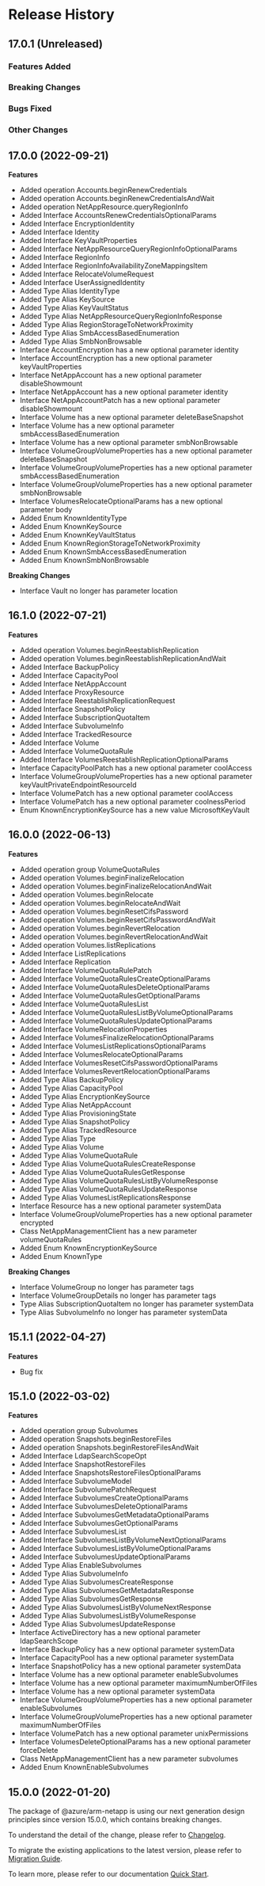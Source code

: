 # Release History

## 17.0.1 (Unreleased)

### Features Added

### Breaking Changes

### Bugs Fixed

### Other Changes

## 17.0.0 (2022-09-21)
    
**Features**

  - Added operation Accounts.beginRenewCredentials
  - Added operation Accounts.beginRenewCredentialsAndWait
  - Added operation NetAppResource.queryRegionInfo
  - Added Interface AccountsRenewCredentialsOptionalParams
  - Added Interface EncryptionIdentity
  - Added Interface Identity
  - Added Interface KeyVaultProperties
  - Added Interface NetAppResourceQueryRegionInfoOptionalParams
  - Added Interface RegionInfo
  - Added Interface RegionInfoAvailabilityZoneMappingsItem
  - Added Interface RelocateVolumeRequest
  - Added Interface UserAssignedIdentity
  - Added Type Alias IdentityType
  - Added Type Alias KeySource
  - Added Type Alias KeyVaultStatus
  - Added Type Alias NetAppResourceQueryRegionInfoResponse
  - Added Type Alias RegionStorageToNetworkProximity
  - Added Type Alias SmbAccessBasedEnumeration
  - Added Type Alias SmbNonBrowsable
  - Interface AccountEncryption has a new optional parameter identity
  - Interface AccountEncryption has a new optional parameter keyVaultProperties
  - Interface NetAppAccount has a new optional parameter disableShowmount
  - Interface NetAppAccount has a new optional parameter identity
  - Interface NetAppAccountPatch has a new optional parameter disableShowmount
  - Interface Volume has a new optional parameter deleteBaseSnapshot
  - Interface Volume has a new optional parameter smbAccessBasedEnumeration
  - Interface Volume has a new optional parameter smbNonBrowsable
  - Interface VolumeGroupVolumeProperties has a new optional parameter deleteBaseSnapshot
  - Interface VolumeGroupVolumeProperties has a new optional parameter smbAccessBasedEnumeration
  - Interface VolumeGroupVolumeProperties has a new optional parameter smbNonBrowsable
  - Interface VolumesRelocateOptionalParams has a new optional parameter body
  - Added Enum KnownIdentityType
  - Added Enum KnownKeySource
  - Added Enum KnownKeyVaultStatus
  - Added Enum KnownRegionStorageToNetworkProximity
  - Added Enum KnownSmbAccessBasedEnumeration
  - Added Enum KnownSmbNonBrowsable

**Breaking Changes**

  - Interface Vault no longer has parameter location
    
    
## 16.1.0 (2022-07-21)
    
**Features**

  - Added operation Volumes.beginReestablishReplication
  - Added operation Volumes.beginReestablishReplicationAndWait
  - Added Interface BackupPolicy
  - Added Interface CapacityPool
  - Added Interface NetAppAccount
  - Added Interface ProxyResource
  - Added Interface ReestablishReplicationRequest
  - Added Interface SnapshotPolicy
  - Added Interface SubscriptionQuotaItem
  - Added Interface SubvolumeInfo
  - Added Interface TrackedResource
  - Added Interface Volume
  - Added Interface VolumeQuotaRule
  - Added Interface VolumesReestablishReplicationOptionalParams
  - Interface CapacityPoolPatch has a new optional parameter coolAccess
  - Interface VolumeGroupVolumeProperties has a new optional parameter keyVaultPrivateEndpointResourceId
  - Interface VolumePatch has a new optional parameter coolAccess
  - Interface VolumePatch has a new optional parameter coolnessPeriod
  - Enum KnownEncryptionKeySource has a new value MicrosoftKeyVault
    
    
## 16.0.0 (2022-06-13)
    
**Features**

  - Added operation group VolumeQuotaRules
  - Added operation Volumes.beginFinalizeRelocation
  - Added operation Volumes.beginFinalizeRelocationAndWait
  - Added operation Volumes.beginRelocate
  - Added operation Volumes.beginRelocateAndWait
  - Added operation Volumes.beginResetCifsPassword
  - Added operation Volumes.beginResetCifsPasswordAndWait
  - Added operation Volumes.beginRevertRelocation
  - Added operation Volumes.beginRevertRelocationAndWait
  - Added operation Volumes.listReplications
  - Added Interface ListReplications
  - Added Interface Replication
  - Added Interface VolumeQuotaRulePatch
  - Added Interface VolumeQuotaRulesCreateOptionalParams
  - Added Interface VolumeQuotaRulesDeleteOptionalParams
  - Added Interface VolumeQuotaRulesGetOptionalParams
  - Added Interface VolumeQuotaRulesList
  - Added Interface VolumeQuotaRulesListByVolumeOptionalParams
  - Added Interface VolumeQuotaRulesUpdateOptionalParams
  - Added Interface VolumeRelocationProperties
  - Added Interface VolumesFinalizeRelocationOptionalParams
  - Added Interface VolumesListReplicationsOptionalParams
  - Added Interface VolumesRelocateOptionalParams
  - Added Interface VolumesResetCifsPasswordOptionalParams
  - Added Interface VolumesRevertRelocationOptionalParams
  - Added Type Alias BackupPolicy
  - Added Type Alias CapacityPool
  - Added Type Alias EncryptionKeySource
  - Added Type Alias NetAppAccount
  - Added Type Alias ProvisioningState
  - Added Type Alias SnapshotPolicy
  - Added Type Alias TrackedResource
  - Added Type Alias Type
  - Added Type Alias Volume
  - Added Type Alias VolumeQuotaRule
  - Added Type Alias VolumeQuotaRulesCreateResponse
  - Added Type Alias VolumeQuotaRulesGetResponse
  - Added Type Alias VolumeQuotaRulesListByVolumeResponse
  - Added Type Alias VolumeQuotaRulesUpdateResponse
  - Added Type Alias VolumesListReplicationsResponse
  - Interface Resource has a new optional parameter systemData
  - Interface VolumeGroupVolumeProperties has a new optional parameter encrypted
  - Class NetAppManagementClient has a new parameter volumeQuotaRules
  - Added Enum KnownEncryptionKeySource
  - Added Enum KnownType

**Breaking Changes**

  - Interface VolumeGroup no longer has parameter tags
  - Interface VolumeGroupDetails no longer has parameter tags
  - Type Alias SubscriptionQuotaItem no longer has parameter systemData
  - Type Alias SubvolumeInfo no longer has parameter systemData
    
## 15.1.1 (2022-04-27)

**Features**

  - Bug fix

## 15.1.0 (2022-03-02)
    
**Features**

  - Added operation group Subvolumes
  - Added operation Snapshots.beginRestoreFiles
  - Added operation Snapshots.beginRestoreFilesAndWait
  - Added Interface LdapSearchScopeOpt
  - Added Interface SnapshotRestoreFiles
  - Added Interface SnapshotsRestoreFilesOptionalParams
  - Added Interface SubvolumeModel
  - Added Interface SubvolumePatchRequest
  - Added Interface SubvolumesCreateOptionalParams
  - Added Interface SubvolumesDeleteOptionalParams
  - Added Interface SubvolumesGetMetadataOptionalParams
  - Added Interface SubvolumesGetOptionalParams
  - Added Interface SubvolumesList
  - Added Interface SubvolumesListByVolumeNextOptionalParams
  - Added Interface SubvolumesListByVolumeOptionalParams
  - Added Interface SubvolumesUpdateOptionalParams
  - Added Type Alias EnableSubvolumes
  - Added Type Alias SubvolumeInfo
  - Added Type Alias SubvolumesCreateResponse
  - Added Type Alias SubvolumesGetMetadataResponse
  - Added Type Alias SubvolumesGetResponse
  - Added Type Alias SubvolumesListByVolumeNextResponse
  - Added Type Alias SubvolumesListByVolumeResponse
  - Added Type Alias SubvolumesUpdateResponse
  - Interface ActiveDirectory has a new optional parameter ldapSearchScope
  - Interface BackupPolicy has a new optional parameter systemData
  - Interface CapacityPool has a new optional parameter systemData
  - Interface SnapshotPolicy has a new optional parameter systemData
  - Interface Volume has a new optional parameter enableSubvolumes
  - Interface Volume has a new optional parameter maximumNumberOfFiles
  - Interface Volume has a new optional parameter systemData
  - Interface VolumeGroupVolumeProperties has a new optional parameter enableSubvolumes
  - Interface VolumeGroupVolumeProperties has a new optional parameter maximumNumberOfFiles
  - Interface VolumePatch has a new optional parameter unixPermissions
  - Interface VolumesDeleteOptionalParams has a new optional parameter forceDelete
  - Class NetAppManagementClient has a new parameter subvolumes
  - Added Enum KnownEnableSubvolumes
    
    
## 15.0.0 (2022-01-20)

The package of @azure/arm-netapp is using our next generation design principles since version 15.0.0, which contains breaking changes.

To understand the detail of the change, please refer to [Changelog](https://aka.ms/js-track2-changelog).

To migrate the existing applications to the latest version, please refer to [Migration Guide](https://aka.ms/js-track2-migration-guide).

To learn more, please refer to our documentation [Quick Start](https://aka.ms/js-track2-quickstart).